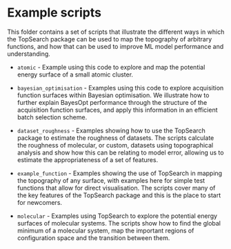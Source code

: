# Example scripts

This folder contains a set of scripts that illustrate the different ways in which the TopSearch package can be used to map the topography of arbitrary functions, and how that can be used to improve ML model performance and understanding.

* `atomic` - Example using this code to explore and map the potential energy surface of a small atomic cluster.

* `bayesian_optimisation` - Examples using this code to explore acquisition function surfaces within Bayesian optimisation. We illustrate how to further explain BayesOpt performance through the structure of the acquisition function surfaces, and apply this information in an efficient batch selection scheme.

* `dataset_roughness` - Examples showing how to use the TopSearch package to estimate the roughness of datasets. The scripts calculate the roughness of molecular, or custom, datasets using topographical analysis and show how this can be relating to model error, allowing us to estimate the appropriateness of a set of features.

* `example_function` - Examples showing the use of TopSearch in mapping the topography of any surface, with examples here for simple test functions that allow for direct visualisation. The scripts cover many of the key features of the TopSearch package and this is the place to start for newcomers.

* `molecular` - Examples using TopSearch to explore the potential energy surfaces of molecular systems. The scripts show how to find the global minimum of a molecular system, map the important regions of configuration space and the transition between them.

